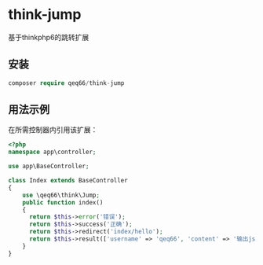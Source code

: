 # think-jump

基于thinkphp6的跳转扩展

## 安装

~~~php
composer require qeq66/think-jump
~~~

## 用法示例

在所需控制器内引用该扩展：
~~~php
<?php
namespace app\controller;

use app\BaseController;

class Index extends BaseController
{
  	use \qeq66\think\Jump;
    public function index()
    {
      return $this->error('错误');
      return $this->success('正确');
      return $this->redirect('index/hello');
      return $this->result(['username' => 'qeq66', 'content' => '输出json']);
    }
}

~~~
